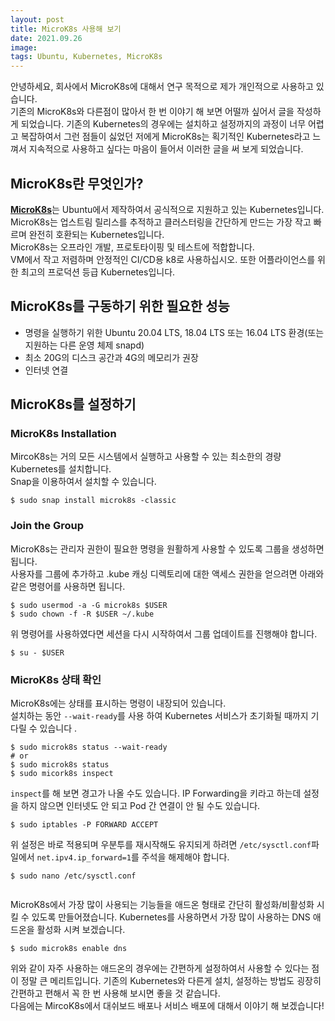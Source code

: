 ```yaml
---
layout: post
title: MicroK8s 사용해 보기
date: 2021.09.26
image: 
tags: Ubuntu, Kubernetes, MicroK8s
---
```

안녕하세요, 회사에서 MicroK8s에 대해서 연구 목적으로 제가 개인적으로 사용하고 있습니다.  
기존의 MicroK8s와 다른점이 많아서 한 번 이야기 해 보면 어떨까 싶어서 글을 작성하게 되었습니다. 기존의 Kubernetes의 경우에는 설치하고 설정까지의 과정이 너무 어렵고 복잡하여서 그런 점들이 싫었던 저에게 MicroK8s는 획기적인 Kubernetes라고 느껴서 지속적으로 사용하고 싶다는 마음이 들어서 이러한 글을 써 보게 되었습니다.

## MicroK8s란 무엇인가?
[**MicroK8s**](https://microk8s.io/)는 Ubuntu에서 제작하여서 공식적으로 지원하고 있는 Kubernetes입니다.  
MicroK8s는 업스트림 릴리스를 추적하고 클러스터링을 간단하게 만드는 가장 작고 빠르며 완전히 호환되는 Kubernetes입니다.  
MicroK8s는 오프라인 개발, 프로토타이핑 및 테스트에 적합합니다.  
VM에서 작고 저렴하며 안정적인 CI/CD용 k8로 사용하십시오. 또한 어플라이언스를 위한 최고의 프로덕션 등급 Kubernetes입니다.  

## MicroK8s를 구동하기 위한 필요한 성능
- 명령을 실행하기 위한 Ubuntu 20.04 LTS, 18.04 LTS 또는 16.04 LTS 환경(또는 지원하는 다른 운영 체제 snapd)
- 최소 20G의 디스크 공간과 4G의 메모리가 권장
- 인터넷 연결

## MicroK8s를 설정하기
### MicroK8s Installation
MircoK8s는 거의 모든 시스템에서 실행하고 사용할 수 있는 최소한의 경량 Kubernetes를 설치합니다.  
Snap을 이용하여서 설치할 수 있습니다.
```shell
$ sudo snap install microk8s -classic
```

### Join the Group
MicroK8s는 관리자 권한이 필요한 명령을 원활하게 사용할 수 있도록 그룹을 생성하면 됩니다.  
사용자를 그룹에 추가하고 .kube 캐싱 디렉토리에 대한 액세스 권한을 얻으려면 아래와 같은 명령어를 사용하면 됩니다.

```shell
$ sudo usermod -a -G microk8s $USER
$ sudo chown -f -R $USER ~/.kube
```

위 명령어를 사용하였다면 세션을 다시 시작하여서 그룹 업데이트를 진행해야 합니다.

```shell
$ su - $USER
```

### MicroK8s 상태 확인
MicroK8s에는 상태를 표시하는 명령이 내장되어 있습니다.  
설치하는 동안 `--wait-ready`를 사용 하여 Kubernetes 서비스가 초기화될 때까지 기다릴 수 있습니다 .

```shell
$ sudo microk8s status --wait-ready
# or
$ sudo microk8s status
$ sudo micork8s inspect
```

`inspect`를 해 보면 경고가 나올 수도 있습니다. IP Forwarding을 키라고 하는데 설정을 하지 않으면 인터넷도 안 되고 Pod 간 연결이 안 될 수도 있습니다.  

```shell
$ sudo iptables -P FORWARD ACCEPT
```

위 설정은 바로 적용되며 우분투를 재시작해도 유지되게 하려면 `/etc/sysctl.conf`파일에서 `net.ipv4.ip_forward=1`를 주석을 해제해야 합니다.

```
$ sudo nano /etc/sysctl.conf
```
![]()

MicroK8s에서 가장 많이 사용되는 기능들을 애드온 형태로 간단히 활성화/비활성화 시킬 수 있도록 만들어졌습니다. Kubernetes를 사용하면서 가장 많이 사용하는 DNS 애드온을 활성화 시켜 보겠습니다.

```shell
$ sudo microk8s enable dns
```

위와 같이 자주 사용하는 애드온의 경우에는 간편하게 설정하여서 사용할 수 있다는 점이 정말 큰 메리트입니다. 기존의 Kubernetes와 다른게 설치, 설정하는 방법도 굉장히 간편하고 편해서 꼭 한 번 사용해 보시면 좋을 것 같습니다.  
다음에는 MircoK8s에서 대쉬보드 배포나 서비스 배포에 대해서 이야기 해 보겠습니다!